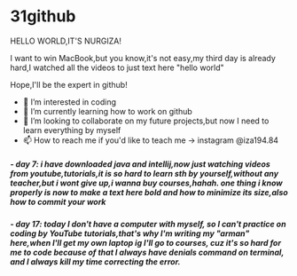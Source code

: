 # 31github
HELLO WORLD,IT'S NURGIZA!

I want to win MacBook,but you know,it's not easy,my third day is already hard,I watched all the videos to just text here "hello world"

Hope,I'll be the expert in github!


 - 👀 I’m interested in coding
 - 🌱 I’m currently learning how to work on github
 - 💞️ I’m looking to collaborate on my future projects,but now I need to learn everything by myself 
 -  📫 How to reach me if you'd like to teach me -> instagram @iza194.84

##### -  day 7: i have downloaded java and intellij,now just watching videos from youtube,tutorials,it is so hard to learn sth by yourself,without any teacher,but i wont give up,i wanna buy courses,hahah. one thing i know properly is now to make a text here bold and how to minimize its size,also how to commit your work

##### - day 17: today I don't have a computer with myself, so I can't practice on coding by YouTube tutorials,that's why I'm writing my "arman" here,when I'll get my own laptop ig I'll go to courses, cuz it's so hard for me to code because of that I always have denials command on terminal, and I always kill my time correcting the error.